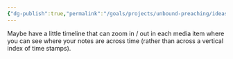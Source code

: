 ```yaml
---
{"dg-publish":true,"permalink":"/goals/projects/unbound-preaching/ideas/timeline-content-box/","tags":["website"],"created":"Jul 19, 2018, 3:07 PM"}
---
```



Maybe have a little timeline that can zoom in / out in each media item where you can see where your notes are across time (rather than across a vertical index of time stamps).


